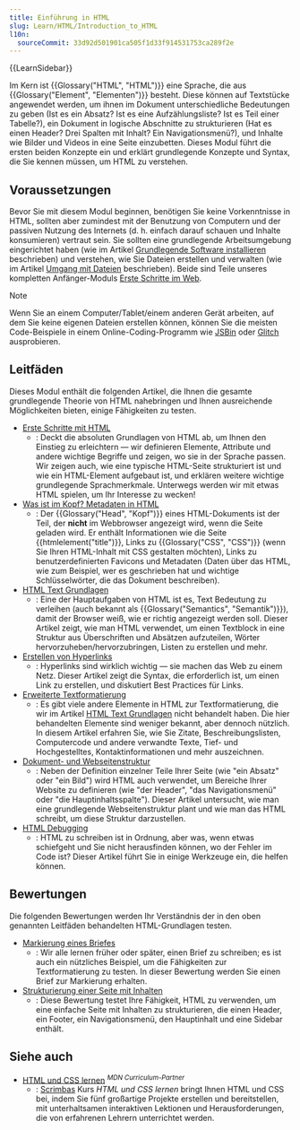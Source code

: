 ```yaml
---
title: Einführung in HTML
slug: Learn/HTML/Introduction_to_HTML
l10n:
  sourceCommit: 33d92d501901ca505f1d33f914531753ca289f2e
---
```


{{LearnSidebar}}

Im Kern ist {{Glossary("HTML", "HTML")}} eine Sprache, die aus {{Glossary("Element", "Elementen")}} besteht. Diese können auf Textstücke angewendet werden, um ihnen im Dokument unterschiedliche Bedeutungen zu geben (Ist es ein Absatz? Ist es eine Aufzählungsliste? Ist es Teil einer Tabelle?), ein Dokument in logische Abschnitte zu strukturieren (Hat es einen Header? Drei Spalten mit Inhalt? Ein Navigationsmenü?), und Inhalte wie Bilder und Videos in eine Seite einzubetten. Dieses Modul führt die ersten beiden Konzepte ein und erklärt grundlegende Konzepte und Syntax, die Sie kennen müssen, um HTML zu verstehen.

## Voraussetzungen

Bevor Sie mit diesem Modul beginnen, benötigen Sie keine Vorkenntnisse in HTML, sollten aber zumindest mit der Benutzung von Computern und der passiven Nutzung des Internets (d. h. einfach darauf schauen und Inhalte konsumieren) vertraut sein. Sie sollten eine grundlegende Arbeitsumgebung eingerichtet haben (wie im Artikel [Grundlegende Software installieren](/de/docs/Learn/Getting_started_with_the_web/Installing_basic_software) beschrieben) und verstehen, wie Sie Dateien erstellen und verwalten (wie im Artikel [Umgang mit Dateien](/de/docs/Learn/Getting_started_with_the_web/Dealing_with_files) beschrieben). Beide sind Teile unseres kompletten Anfänger-Moduls [Erste Schritte im Web](/de/docs/Learn/Getting_started_with_the_web).

> [!NOTE]
> Wenn Sie an einem Computer/Tablet/einem anderen Gerät arbeiten, auf dem Sie keine eigenen Dateien erstellen können, können Sie die meisten Code-Beispiele in einem Online-Coding-Programm wie [JSBin](https://jsbin.com/) oder [Glitch](https://glitch.com/) ausprobieren.

## Leitfäden

Dieses Modul enthält die folgenden Artikel, die Ihnen die gesamte grundlegende Theorie von HTML nahebringen und Ihnen ausreichende Möglichkeiten bieten, einige Fähigkeiten zu testen.

- [Erste Schritte mit HTML](/de/docs/Learn/HTML/Introduction_to_HTML/Getting_started)
  - : Deckt die absoluten Grundlagen von HTML ab, um Ihnen den Einstieg zu erleichtern — wir definieren Elemente, Attribute und andere wichtige Begriffe und zeigen, wo sie in der Sprache passen. Wir zeigen auch, wie eine typische HTML-Seite strukturiert ist und wie ein HTML-Element aufgebaut ist, und erklären weitere wichtige grundlegende Sprachmerkmale. Unterwegs werden wir mit etwas HTML spielen, um Ihr Interesse zu wecken!
- [Was ist im Kopf? Metadaten in HTML](/de/docs/Learn/HTML/Introduction_to_HTML/The_head_metadata_in_HTML)
  - : Der {{Glossary("Head", "Kopf")}} eines HTML-Dokuments ist der Teil, der **nicht** im Webbrowser angezeigt wird, wenn die Seite geladen wird. Er enthält Informationen wie die Seite {{htmlelement("title")}}, Links zu {{Glossary("CSS", "CSS")}} (wenn Sie Ihren HTML-Inhalt mit CSS gestalten möchten), Links zu benutzerdefinierten Favicons und Metadaten (Daten über das HTML, wie zum Beispiel, wer es geschrieben hat und wichtige Schlüsselwörter, die das Dokument beschreiben).
- [HTML Text Grundlagen](/de/docs/Learn/HTML/Introduction_to_HTML/HTML_text_fundamentals)
  - : Eine der Hauptaufgaben von HTML ist es, Text Bedeutung zu verleihen (auch bekannt als {{Glossary("Semantics", "Semantik")}}), damit der Browser weiß, wie er richtig angezeigt werden soll. Dieser Artikel zeigt, wie man HTML verwendet, um einen Textblock in eine Struktur aus Überschriften und Absätzen aufzuteilen, Wörter hervorzuheben/hervorzubringen, Listen zu erstellen und mehr.
- [Erstellen von Hyperlinks](/de/docs/Learn/HTML/Introduction_to_HTML/Creating_hyperlinks)
  - : Hyperlinks sind wirklich wichtig — sie machen das Web zu einem Netz. Dieser Artikel zeigt die Syntax, die erforderlich ist, um einen Link zu erstellen, und diskutiert Best Practices für Links.
- [Erweiterte Textformatierung](/de/docs/Learn/HTML/Introduction_to_HTML/Advanced_text_formatting)
  - : Es gibt viele andere Elemente in HTML zur Textformatierung, die wir im Artikel [HTML Text Grundlagen](/de/docs/Learn/HTML/Introduction_to_HTML/HTML_text_fundamentals) nicht behandelt haben. Die hier behandelten Elemente sind weniger bekannt, aber dennoch nützlich. In diesem Artikel erfahren Sie, wie Sie Zitate, Beschreibungslisten, Computercode und andere verwandte Texte, Tief- und Hochgestelltes, Kontaktinformationen und mehr auszeichnen.
- [Dokument- und Webseitenstruktur](/de/docs/Learn/HTML/Introduction_to_HTML/Document_and_website_structure)
  - : Neben der Definition einzelner Teile Ihrer Seite (wie "ein Absatz" oder "ein Bild") wird HTML auch verwendet, um Bereiche Ihrer Website zu definieren (wie "der Header", "das Navigationsmenü" oder "die Hauptinhaltsspalte"). Dieser Artikel untersucht, wie man eine grundlegende Webseitenstruktur plant und wie man das HTML schreibt, um diese Struktur darzustellen.
- [HTML Debugging](/de/docs/Learn/HTML/Introduction_to_HTML/Debugging_HTML)
  - : HTML zu schreiben ist in Ordnung, aber was, wenn etwas schiefgeht und Sie nicht herausfinden können, wo der Fehler im Code ist? Dieser Artikel führt Sie in einige Werkzeuge ein, die helfen können.

## Bewertungen

Die folgenden Bewertungen werden Ihr Verständnis der in den oben genannten Leitfäden behandelten HTML-Grundlagen testen.

- [Markierung eines Briefes](/de/docs/Learn/HTML/Introduction_to_HTML/Marking_up_a_letter)
  - : Wir alle lernen früher oder später, einen Brief zu schreiben; es ist auch ein nützliches Beispiel, um die Fähigkeiten zur Textformatierung zu testen. In dieser Bewertung werden Sie einen Brief zur Markierung erhalten.
- [Strukturierung einer Seite mit Inhalten](/de/docs/Learn/HTML/Introduction_to_HTML/Structuring_a_page_of_content)
  - : Diese Bewertung testet Ihre Fähigkeit, HTML zu verwenden, um eine einfache Seite mit Inhalten zu strukturieren, die einen Header, ein Footer, ein Navigationsmenü, den Hauptinhalt und eine Sidebar enthält.

## Siehe auch

- [HTML und CSS lernen](https://v2.scrimba.com/learn-html-and-css-c0p?via=mdn) <sup>_MDN Curriculum-Partner_</sup>
  - : [Scrimbas](https://scrimba.com?via=mdn) Kurs _HTML und CSS lernen_ bringt Ihnen HTML und CSS bei, indem Sie fünf großartige Projekte erstellen und bereitstellen, mit unterhaltsamen interaktiven Lektionen und Herausforderungen, die von erfahrenen Lehrern unterrichtet werden.
